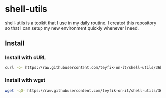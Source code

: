 # shell-utils

shell-utils is a toolkit that I use in my daily routine. I created this
repository so that I can setup my new environment quickly whenever I need.

## Install

### Install with cURL

```sh
curl -o- https://raw.githubusercontent.com/teyfik-on-it/shell-utils/36b8bcd0bd1e34f62f3d9f6bab86b512158f41f1/install.sh | bash
```

### Install with wget

```sh
wget -qO- https://raw.githubusercontent.com/teyfik-on-it/shell-utils/36b8bcd0bd1e34f62f3d9f6bab86b512158f41f1/install.sh | bash
```
